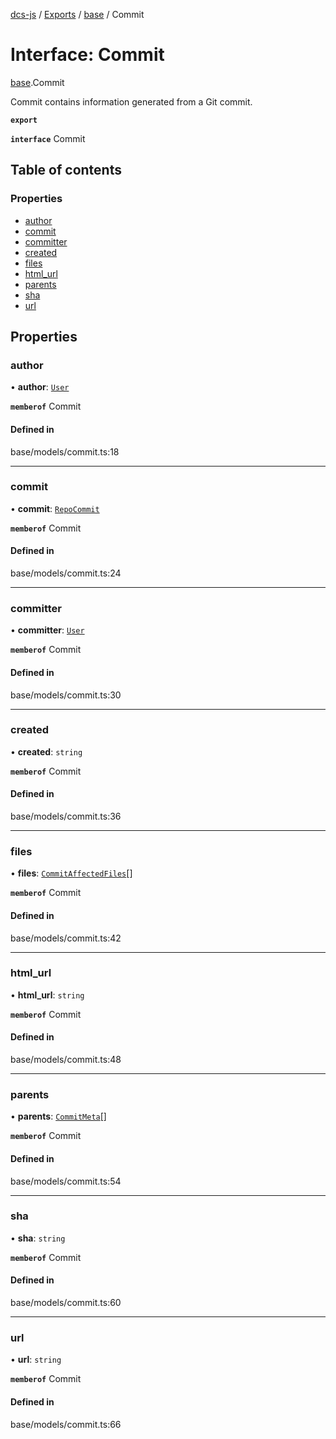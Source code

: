[dcs-js](../README.md) / [Exports](../modules.md) / [base](../modules/base.md) / Commit

# Interface: Commit

[base](../modules/base.md).Commit

Commit contains information generated from a Git commit.

**`export`**

**`interface`** Commit

## Table of contents

### Properties

- [author](base.Commit.md#author)
- [commit](base.Commit.md#commit)
- [committer](base.Commit.md#committer)
- [created](base.Commit.md#created)
- [files](base.Commit.md#files)
- [html\_url](base.Commit.md#html_url)
- [parents](base.Commit.md#parents)
- [sha](base.Commit.md#sha)
- [url](base.Commit.md#url)

## Properties

### <a id="author" name="author"></a> author

• **author**: [`User`](base.User.md)

**`memberof`** Commit

#### Defined in

base/models/commit.ts:18

___

### <a id="commit" name="commit"></a> commit

• **commit**: [`RepoCommit`](base.RepoCommit.md)

**`memberof`** Commit

#### Defined in

base/models/commit.ts:24

___

### <a id="committer" name="committer"></a> committer

• **committer**: [`User`](base.User.md)

**`memberof`** Commit

#### Defined in

base/models/commit.ts:30

___

### <a id="created" name="created"></a> created

• **created**: `string`

**`memberof`** Commit

#### Defined in

base/models/commit.ts:36

___

### <a id="files" name="files"></a> files

• **files**: [`CommitAffectedFiles`](base.CommitAffectedFiles.md)[]

**`memberof`** Commit

#### Defined in

base/models/commit.ts:42

___

### <a id="html_url" name="html_url"></a> html\_url

• **html\_url**: `string`

**`memberof`** Commit

#### Defined in

base/models/commit.ts:48

___

### <a id="parents" name="parents"></a> parents

• **parents**: [`CommitMeta`](base.CommitMeta.md)[]

**`memberof`** Commit

#### Defined in

base/models/commit.ts:54

___

### <a id="sha" name="sha"></a> sha

• **sha**: `string`

**`memberof`** Commit

#### Defined in

base/models/commit.ts:60

___

### <a id="url" name="url"></a> url

• **url**: `string`

**`memberof`** Commit

#### Defined in

base/models/commit.ts:66
